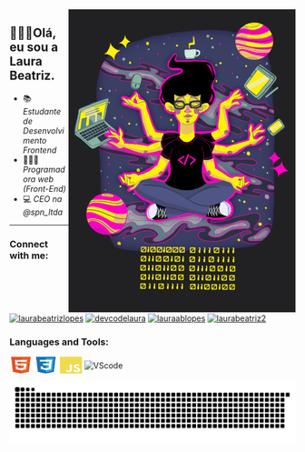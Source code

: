 <img src="baixados.png" min-width="400px" max-width="400px" width="400px" align="right" alt="ilustra">

## 🙋🏾‍♀Olá, eu sou a Laura Beatriz.

  - 📚 *Estudante de Desenvolvimento Frontend*  
  - 👩🏿‍💻 *Programadora web (Front-End)*
  - 💻 *CEO na @spn_ltda*
  
----

<h3 align="left">Connect with me:</h3>
<p align="left">
<a href="https://linkedin.com/in/laurabeatrizlopes" target="blank"><img align="center" src="https://raw.githubusercontent.com/rahuldkjain/github-profile-readme-generator/master/src/images/icons/Social/linked-in-alt.svg" alt="laurabeatrizlopes" height="30" width="40" /></a>
<a href="https://fb.com/devcodelaura" target="blank"><img align="center" src="https://raw.githubusercontent.com/rahuldkjain/github-profile-readme-generator/master/src/images/icons/Social/facebook.svg" alt="devcodelaura" height="30" width="40" /></a>
<a href="https://instagram.com/lauraablopes" target="blank"><img align="center" src="https://raw.githubusercontent.com/rahuldkjain/github-profile-readme-generator/master/src/images/icons/Social/instagram.svg" alt="lauraablopes" height="30" width="40" /></a>
<a href="https://www.behance.net/laurabeatriz2" target="blank"><img align="center" src="https://raw.githubusercontent.com/rahuldkjain/github-profile-readme-generator/master/src/images/icons/Social/behance.svg" alt="laurabeatriz2" height="30" width="40" /></a>
</p>

<h3 align="left">Languages and Tools:</h3>
<div style="display: inline_block">
<img align="center" alt="Go-HTML" height="30" width="40" src="https://raw.githubusercontent.com/devicons/devicon/master/icons/html5/html5-original.svg"> 
<img align="center" alt="Go-CSS" height="30" width="40" src="https://raw.githubusercontent.com/devicons/devicon/master/icons/css3/css3-original.svg">
<img align="center" alt="Go-Js" height="30" width="40" src="https://raw.githubusercontent.com/devicons/devicon/master/icons/javascript/javascript-plain.svg">
<img align="center" alt="VScode" height="35" width="50" src="https://cdn.jsdelivr.net/gh/devicons/devicon/icons/vscode/vscode-original-wordmark.svg" />
</div>

![Snake animation](https://github.com/lauradevcode/lauradevcode/blob/output/github-contribution-grid-snake.svg)
